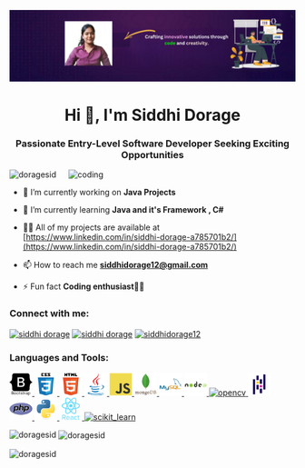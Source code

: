 ![logo](https://github.com/DorageSid/DorageSid/blob/main/background.png)
<h1 align="center">Hi 👋, I'm Siddhi Dorage</h1>
<h3 align="center">Passionate Entry-Level Software Developer Seeking Exciting Opportunities</h3>

<img align="right" alt="coding" width="400" src="https://media2.giphy.com/media/NgurY1o4z080Jfoyzw/giphy.gif?cid=6c09b952tsu660z9m8b2w79yvyhv3xbhiopxvks19sc02gvk&ep=v1_stickers_related&rid=giphy.gif&ct=s">

<p align="left"> <img src="https://komarev.com/ghpvc/?username=doragesid&label=Profile%20views&color=0e75b6&style=flat" alt="doragesid" /> </p>

- 🔭 I’m currently working on **Java Projects**

- 🌱 I’m currently learning **Java and it's Framework , C#**

- 👨‍💻 All of my projects are available at [https://www.linkedin.com/in/siddhi-dorage-a785701b2/](https://www.linkedin.com/in/siddhi-dorage-a785701b2/)

- 📫 How to reach me **siddhidorage12@gmail.com**

- ⚡ Fun fact **Coding enthusiast👩‍💻**

<h3 align="left">Connect with me:</h3>
<p align="left">
<a href="https://linkedin.com/in/siddhi dorage" target="blank"><img align="center" src="https://raw.githubusercontent.com/rahuldkjain/github-profile-readme-generator/master/src/images/icons/Social/linked-in-alt.svg" alt="siddhi dorage" height="30" width="40" /></a>
<a href="https://www.hackerrank.com/siddhi dorage" target="blank"><img align="center" src="https://raw.githubusercontent.com/rahuldkjain/github-profile-readme-generator/master/src/images/icons/Social/hackerrank.svg" alt="siddhi dorage" height="30" width="40" /></a>
<a href="https://auth.geeksforgeeks.org/user/siddhidorage12" target="blank"><img align="center" src="https://raw.githubusercontent.com/rahuldkjain/github-profile-readme-generator/master/src/images/icons/Social/geeks-for-geeks.svg" alt="siddhidorage12" height="30" width="40" /></a>
</p>

<h3 align="left">Languages and Tools:</h3>
<p align="left"> <a href="https://getbootstrap.com" target="_blank" rel="noreferrer"> <img src="https://raw.githubusercontent.com/devicons/devicon/master/icons/bootstrap/bootstrap-plain-wordmark.svg" alt="bootstrap" width="40" height="40"/> </a> <a href="https://www.w3schools.com/css/" target="_blank" rel="noreferrer"> <img src="https://raw.githubusercontent.com/devicons/devicon/master/icons/css3/css3-original-wordmark.svg" alt="css3" width="40" height="40"/> </a> <a href="https://www.w3.org/html/" target="_blank" rel="noreferrer"> <img src="https://raw.githubusercontent.com/devicons/devicon/master/icons/html5/html5-original-wordmark.svg" alt="html5" width="40" height="40"/> </a> <a href="https://www.java.com" target="_blank" rel="noreferrer"> <img src="https://raw.githubusercontent.com/devicons/devicon/master/icons/java/java-original.svg" alt="java" width="40" height="40"/> </a> <a href="https://developer.mozilla.org/en-US/docs/Web/JavaScript" target="_blank" rel="noreferrer"> <img src="https://raw.githubusercontent.com/devicons/devicon/master/icons/javascript/javascript-original.svg" alt="javascript" width="40" height="40"/> </a> <a href="https://www.mongodb.com/" target="_blank" rel="noreferrer"> <img src="https://raw.githubusercontent.com/devicons/devicon/master/icons/mongodb/mongodb-original-wordmark.svg" alt="mongodb" width="40" height="40"/> </a> <a href="https://www.mysql.com/" target="_blank" rel="noreferrer"> <img src="https://raw.githubusercontent.com/devicons/devicon/master/icons/mysql/mysql-original-wordmark.svg" alt="mysql" width="40" height="40"/> </a> <a href="https://nodejs.org" target="_blank" rel="noreferrer"> <img src="https://raw.githubusercontent.com/devicons/devicon/master/icons/nodejs/nodejs-original-wordmark.svg" alt="nodejs" width="40" height="40"/> </a> <a href="https://opencv.org/" target="_blank" rel="noreferrer"> <img src="https://www.vectorlogo.zone/logos/opencv/opencv-icon.svg" alt="opencv" width="40" height="40"/> </a> <a href="https://pandas.pydata.org/" target="_blank" rel="noreferrer"> <img src="https://raw.githubusercontent.com/devicons/devicon/2ae2a900d2f041da66e950e4d48052658d850630/icons/pandas/pandas-original.svg" alt="pandas" width="40" height="40"/> </a> <a href="https://www.php.net" target="_blank" rel="noreferrer"> <img src="https://raw.githubusercontent.com/devicons/devicon/master/icons/php/php-original.svg" alt="php" width="40" height="40"/> </a> <a href="https://www.python.org" target="_blank" rel="noreferrer"> <img src="https://raw.githubusercontent.com/devicons/devicon/master/icons/python/python-original.svg" alt="python" width="40" height="40"/> </a> <a href="https://reactjs.org/" target="_blank" rel="noreferrer"> <img src="https://raw.githubusercontent.com/devicons/devicon/master/icons/react/react-original-wordmark.svg" alt="react" width="40" height="40"/> </a> <a href="https://scikit-learn.org/" target="_blank" rel="noreferrer"> <img src="https://upload.wikimedia.org/wikipedia/commons/0/05/Scikit_learn_logo_small.svg" alt="scikit_learn" width="40" height="40"/> </a> </p>

<p><img align="left" src="https://github-readme-stats.vercel.app/api/top-langs?username=doragesid&show_icons=true&locale=en&layout=compact" alt="doragesid" /></p>

<p>&nbsp;<img align="center" src="https://github-readme-stats.vercel.app/api?username=doragesid&show_icons=true&locale=en" alt="doragesid" /></p>

<p><img align="center" src="https://github-readme-streak-stats.herokuapp.com/?user=doragesid&" alt="doragesid" /></p>

